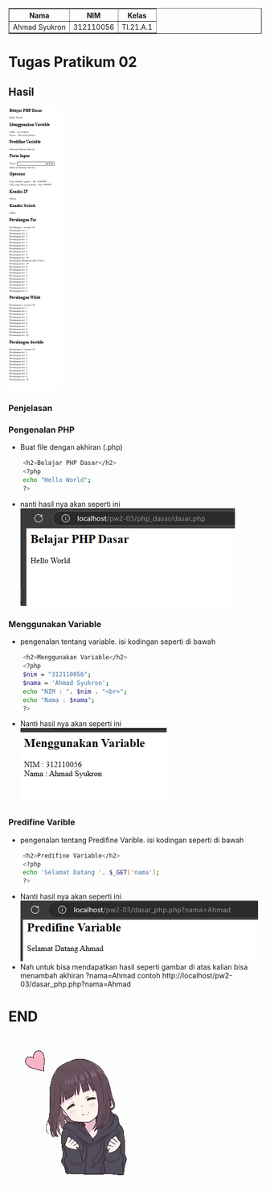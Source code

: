 <body>
    <table border="1">
        <tr>
            <th> Nama</th>
            <th>NIM</th>
            <th>Kelas</th>
        </tr>
        <tr>
            <td>Ahmad Syukron</td>
            <td>312110056</td>
            <td>TI.21.A.1</td>
        </tr>
    </table>
</body>

# Tugas Pratikum 02
## Hasil
![Gambar 01](Image/hasil%20dari%20php%20sederhana.PNG)
### Penjelasan

### Pengenalan PHP
- Buat file dengan akhiran (.php)<p>
```bash
    <h2>Belajar PHP Dasar</h2>
    <?php
    echo "Hello World";
    ?>
```

- nanti hasil nya akan seperti ini ![Gambar 02](Image/hello%20world.PNG)

### Menggunakan Variable
- pengenalan tentang variable. isi kodingan seperti di bawah
```bash
    <h2>Menggunakan Variable</h2>
    <?php
    $nim = "312110056";
    $nama = 'Ahmad Syukron';
    echo "NIM : ". $nim . "<br>";
    echo "Nama : $nama";
    ?>
```
- Nanti hasil nya akan seperti ini ![Gambar 03](Image/menggunakan%20variable.PNG)

### Predifine Varible
- pengenalan tentang Predifine Varible. isi kodingan seperti di bawah
```bash
    <h2>Predifine Variable</h2>
    <?php
    echo 'Selamat Datang '. $_GET['nama'];
    ?>
```
- Nanti hasil nya akan seperti ini ![Gambar 03](Image/predifine%20variable.PNG)
- Nah untuk bisa mendapatkan hasil seperti gambar di atas kalian bisa menambah akhiran ?nama=Ahmad contoh http://localhost/pw2-03/dasar_php.php?nama=Ahmad


# END
![Gambar 20](Image/anime-love.gif)